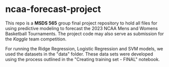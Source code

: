 # ncaa-forecast-project
This repo is a **MSDS 565** group final project repository to hold all files for using predictive modeling to forecast the 2023 NCAA Mens and Womens Basketball Tournaments. The project code may also serve as submission for the *Kaggle* team competition.


For running the Ridge Regression, Logistic Regression and SVM models, we used the datasets in the "data" folder. These data sets were developed using the process outlined in the "Creating training set - FINAL" notebook.
